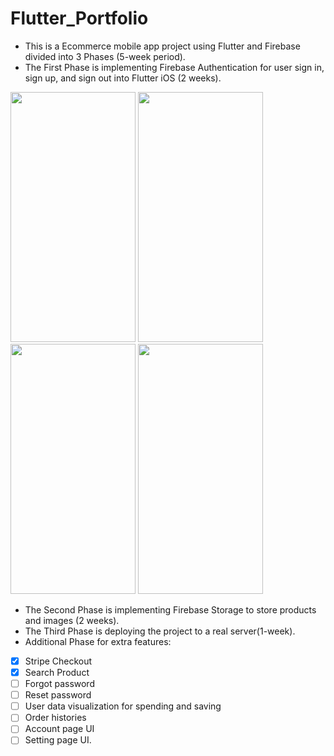 # Flutter_Portfolio
* This is a Ecommerce mobile app project using Flutter and Firebase divided into 3 Phases (5-week period).
* The First Phase is implementing Firebase Authentication for user sign in, sign up, and sign out into Flutter iOS (2 weeks).
<img src="https://firebasestorage.googleapis.com/v0/b/flutterportfolio-22926.appspot.com/o/register.png?alt=media&token=79a19c40-b7a6-45da-be72-b9e4f2269a07" width="200" height="400">
<img src="https://firebasestorage.googleapis.com/v0/b/flutterportfolio-22926.appspot.com/o/login.png?alt=media&token=42ef1cfb-e256-44b3-abf3-c247b0384856" width="200" height="400">
<img src="https://firebasestorage.googleapis.com/v0/b/flutterportfolio-22926.appspot.com/o/login_facebook.png?alt=media&token=8bcd63cd-53ba-4b40-b4ec-f8aaed99801f" width="200" height="400">
<img src="https://firebasestorage.googleapis.com/v0/b/flutterportfolio-22926.appspot.com/o/homepage.png?alt=media&token=2855b833-a952-455e-b4e4-8a957bdebc7a" width="200" height="400">

* The Second Phase is implementing Firebase Storage to store products and images (2 weeks).
* The Third Phase is deploying the project to a real server(1-week).
* Additional Phase for extra features:
- [x] Stripe Checkout
- [x] Search Product
- [ ] Forgot password
- [ ] Reset password
- [ ] User data visualization for spending and saving
- [ ] Order histories
- [ ] Account page UI
- [ ] Setting page UI.  
